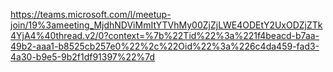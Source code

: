 https://teams.microsoft.com/l/meetup-join/19%3ameeting_MjdhNDViMmItYTVhMy00ZjZjLWE4ODEtY2UxODZjZTk4YjA4%40thread.v2/0?context=%7b%22Tid%22%3a%221f4beacd-b7aa-49b2-aaa1-b8525cb257e0%22%2c%22Oid%22%3a%226c4da459-fad3-4a30-b9e5-9b2f1df91397%22%7d